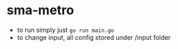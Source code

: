 # sma-metro

- to run simply just `go run main.go`
- to change input, all config stored under /input folder